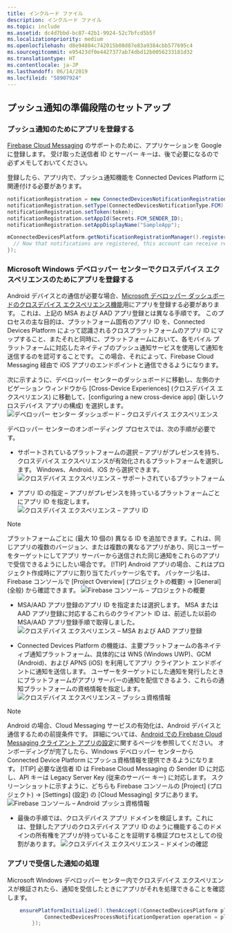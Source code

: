 ```yaml
---
title: インクルード ファイル
description: インクルード ファイル
ms.topic: include
ms.assetid: dc4d7bbd-bc87-42b1-9924-52c7bfcd5b5f
ms.localizationpriority: medium
ms.openlocfilehash: d8e94884c742015b08d87e83a9384cbb577695c4
ms.sourcegitcommit: e95423df0e4427377ab74dbd12b0056233181d32
ms.translationtype: HT
ms.contentlocale: ja-JP
ms.lasthandoff: 06/14/2019
ms.locfileid: "58907924"
---
```

## <a name="preliminary-setup-for-push-notifications"></a>プッシュ通知の準備段階のセットアップ

### <a name="register-your-app-for-push-notifications"></a>プッシュ通知のためにアプリを登録する

[Firebase Cloud Messaging](https://firebase.google.com/docs/cloud-messaging/android/client) のサポートのために、アプリケーションを Google に登録します。 受け取った送信者 ID とサーバー キーは、後で必要になるので必ずメモしておいてください。 

登録したら、アプリ内で、プッシュ通知機能を Connected Devices Platform に関連付ける必要があります。

```Java
notificationRegistration = new ConnectedDevicesNotificationRegistration();
notificationRegistration.setType(ConnectedDevicesNotificationType.FCM);
notificationRegistration.setToken(token);
notificationRegistration.setAppId(Secrets.FCM_SENDER_ID);
notificationRegistration.setAppDisplayName("SampleApp");

mConnectedDevicesPlatform.getNotificationRegistrationManager().registerForAccountAsync(mConnectedDevicesAccount).whenComplete(() -> {
  // Now that notifications are registered, this account can receive replies to commands and incoming commands.
});
```

### <a name="register-your-app-in-microsoft-windows-dev-center-for-cross-device-experiences"></a>Microsoft Windows デベロッパー センターでクロスデバイス エクスペリエンスのためにアプリを登録する
Android デバイスとの通信が必要な場合、[Microsoft デベロッパー ダッシュボードのクロスデバイス エクスペリエンス機能](https://developer.microsoft.com/dashboard/crossplatform/web)用にアプリを登録する必要があります。 これは、上記の MSA および AAD アプリ登録とは異なる手順です。  このプロセスの主な目的は、プラットフォーム固有のアプリ ID を、Connected Devices Platform によって認識されるクロスプラットフォームのアプリ ID にマップすること、またそれと同時に、プラットフォームにおいて、各モバイル プラットフォームに対応したネイティブのプッシュ通知サービスを使用して通知を送信するのを認可することです。 この場合、それによって、Firebase Cloud Messaging 経由で iOS アプリのエンドポイントと通信できるようになります。

次に示すように、デベロッパー センターのダッシュボードに移動し、左側のナビゲーション ウィンドウから [Cross-Device Experiences] (クロスデバイス エクスペリエンス) に移動して、[configuring a new cross-device app] (新しいクロスデバイス アプリの構成) を選択します。
![デベロッパー センター ダッシュボード – クロスデバイス エクスペリエンス](../../notifications/media/dev_center_portal/dev_center_portal_1_overview.png)

デベロッパー センターのオンボーディング プロセスでは、次の手順が必要です。
* サポートされているプラットフォームの選択 – アプリがプレゼンスを持ち、クロスデバイス エクスペリエンスが有効化されるプラットフォームを選択します。 Windows、Android、iOS から選択できます。
![クロスデバイス エクスペリエンス – サポートされているプラットフォーム](../../notifications/media/dev_center_portal/dev_center_portal_2_supported_platforms.png)

* アプリ ID の指定 – アプリがプレゼンスを持っているプラットフォームごとにアプリ ID を指定します。 
![クロスデバイス エクスペリエンス – アプリ ID](../../notifications/media/dev_center_portal/dev_center_portal_3_app_ids.png)
> [!NOTE]
> プラットフォームごとに (最大 10 個の) 異なる ID を追加できます。これは、同じアプリの複数のバージョン、または複数の異なるアプリがあり、同じユーザーをターゲットにしてアプリ サーバーから送信された同じ通知をこれらのアプリで受信できるようにしたい場合です。 
> [!TIP] 
> Android アプリの場合、これはプロジェクト作成時にアプリに割り当てたパッケージ名です。 パッケージ名は、Firebase コンソールで [Project Overview] (プロジェクトの概要) -> [General] (全般) から確認できます。
![Firebase コンソール – プロジェクトの概要](../../notifications/media/dev_center_portal/firebase_overview.png)

* MSA/AAD アプリ登録のアプリ ID を指定または選択します。 MSA または AAD アプリ登録に対応するこれらのクライアント ID は、前述した以前の MSA/AAD アプリ登録手順で取得しました。 
![クロスデバイス エクスペリエンス – MSA および AAD アプリ登録](../../notifications/media/dev_center_portal/dev_center_portal_4_msa_aad_connections.png)

* Connected Devices Platform の機能は、主要プラットフォームの各ネイティブ通知プラットフォーム、具体的には WNS (Windows UWP)、GCM (Android)、および APNS (iOS) を利用してアプリ クライアント エンドポイントに通知を送信します。 ユーザーをターゲットにした通知を発行したときにプラットフォームがアプリ サーバーの通知を配信できるよう、これらの通知プラットフォームの資格情報を指定します。
![クロスデバイス エクスペリエンス – プッシュ資格情報](../../notifications/media/dev_center_portal/dev_center_portal_5_push_credentials.png)
> [!NOTE] 
> Android の場合、Cloud Messaging サービスの有効化は、Android デバイスと通信するための前提条件です。 詳細については、[Android での Firebase Cloud Messaging クライアント アプリの設定](https://firebase.google.com/docs/cloud-messaging/android/client)に関するページを参照してください。 オンボーディングが完了したら、Windows デベロッパー センターから Connected Device Platform にプッシュ資格情報を提供できるようになります。 
> [!TIP] 
> 必要な送信者 ID は Firebase Cloud Messaging の Sender ID に対応し、API キーは Legacy Server Key (従来のサーバー キー) に対応します。 スクリーンショットに示すように、どちらも Firebase コンソールの [Project] (プロジェクト) -> [Settings] (設定) の [Cloud Messaging] タブにあります。
![Firebase コンソール – Android プッシュ資格情報](../../notifications/media/dev_center_portal/firebase_push_creds.png)

* 最後の手順では、クロスデバイス アプリ ドメインを検証します。これには、登録したアプリのクロスデバイス アプリ ID のように機能するこのドメインの所有権をアプリが持っていることを証明する検証プロセスとしての役割があります。
![クロスデバイス エクスペリエンス – ドメインの確認](../../notifications/media/dev_center_portal/dev_center_portal_6_domain_verification.png)

### <a name="process-notifications-as-they-are-received-by-the-app"></a>アプリで受信した通知の処理

Microsoft Windows デベロッパー センター内でクロスデバイス エクスペリエンスが検証されたら、通知を受信したときにアプリがそれを処理できることを確認します。 

```Java
    ensurePlatformInitialized().thenAccept((ConnectedDevicesPlatform platform) -> {
            ConnectedDevicesProcessNotificationOperation operation = platform.processNotification(data);
        });
```
